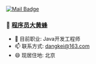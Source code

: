[![Mail Badge](https://img.shields.io/badge/-dangkei@163.com-c14438?style=flat-square&logo=Gmail&logoColor=white&link=mailto:dangkei@163.com)](mailto:dangkei@163.com)

###  👋 [程序员大黄蜂](http://dangkei.github.io/about)

- 🌱 目前职业: Java开发工程师
- 📫 联系方式: dangkei@163.com
- 😄 现居住地: 北京

